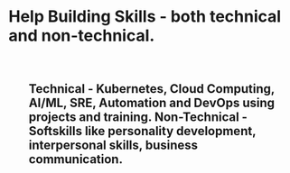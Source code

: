 <H1>Help Building Skills - both technical and non-technical. </H1><br>
  <h2><ul>
    Technical - Kubernetes, Cloud Computing, AI/ML, SRE, Automation and DevOps using projects and training.
    Non-Technical - Softskills like personality development, interpersonal skills, business communication.
  </ul><h2></h2>

